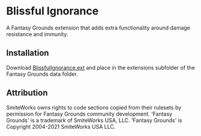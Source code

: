 # Blissful Ignorance
A Fantasy Grounds extension that adds extra functionality around damage resistance and immunity.

## Installation
Download [BlissfulIgnorance.ext](https://github.com/MeAndUnique/BlissfulIgnorance/releases) and place in the extensions subfolder of the Fantasy Grounds data folder.

## Attribution
SmiteWorks owns rights to code sections copied from their rulesets by permission for Fantasy Grounds community development.
'Fantasy Grounds' is a trademark of SmiteWorks USA, LLC.
'Fantasy Grounds' is Copyright 2004-2021 SmiteWorks USA LLC.